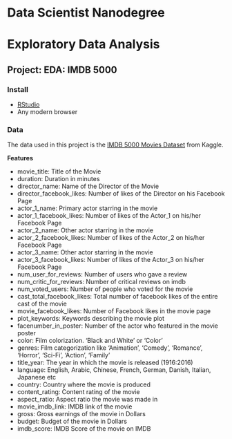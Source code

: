 # Data Scientist Nanodegree
# Exploratory Data Analysis
## Project: EDA: IMDB 5000

### Install
- [RStudio](https://www.rstudio.com/products/rstudio/download/)
- Any modern browser

### Data
The data used in this project is the [IMDB 5000 Movies Dataset](https://www.kaggle.com/carolzhangdc/imdb-5000-movie-dataset) from Kaggle.

**Features**

  - movie_title: Title of the Movie
  - duration: Duration in minutes
  - director_name: Name of the Director of the Movie
  - director_facebook_likes: Number of likes of the Director on his Facebook Page
  - actor_1_name: Primary actor starring in the movie
  - actor_1_facebook_likes: Number of likes of the Actor_1 on his/her Facebook Page
  - actor_2_name: Other actor starring in the movie
  - actor_2_facebook_likes: Number of likes of the Actor_2 on his/her Facebook Page
  - actor_3_name: Other actor starring in the movie
  - actor_3_facebook_likes: Number of likes of the Actor_3 on his/her Facebook Page
  - num_user_for_reviews: Number of users who gave a review
  - num_critic_for_reviews: Number of critical reviews on imdb
  - num_voted_users: Number of people who voted for the movie
  - cast_total_facebook_likes: Total number of facebook likes of the entire cast of the movie
  - movie_facebook_likes: Number of Facebook likes in the movie page
  - plot_keywords: Keywords describing the movie plot
  - facenumber_in_poster: Number of the actor who featured in the movie poster
  - color: Film colorization. ‘Black and White’ or ‘Color’
  - genres: Film categorization like ‘Animation’, ‘Comedy’, ‘Romance’, ‘Horror’, ‘Sci-Fi’, ‘Action’, ‘Family’
  - title_year: The year in which the movie is released (1916:2016)
  - language: English, Arabic, Chinese, French, German, Danish, Italian, Japanese etc
  - country: Country where the movie is produced
  - content_rating: Content rating of the movie
  - aspect_ratio: Aspect ratio the movie was made in
  - movie_imdb_link: IMDB link of the movie
  - gross: Gross earnings of the movie in Dollars
  - budget: Budget of the movie in Dollars
  - imdb_score: IMDB Score of the movie on IMDB
